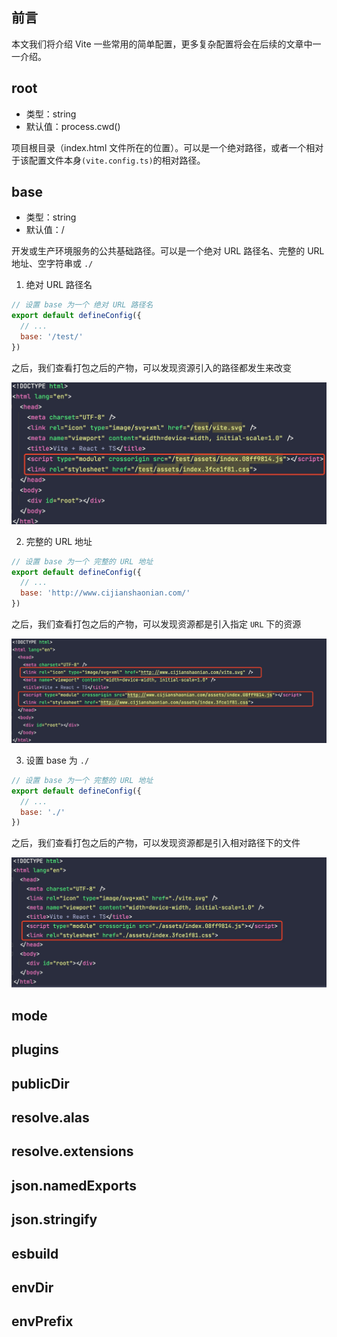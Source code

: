 ## 前言
本文我们将介绍 Vite 一些常用的简单配置，更多复杂配置将会在后续的文章中一一介绍。

## root
- 类型：string
- 默认值：process.cwd()

项目根目录（index.html 文件所在的位置）。可以是一个绝对路径，或者一个相对于该配置文件本身`(vite.config.ts)`的相对路径。

## base
- 类型：string
- 默认值：/

开发或生产环境服务的公共基础路径。可以是一个绝对 URL 路径名、完整的 URL 地址、空字符串或 `./`

1. 绝对 URL 路径名

```js
// 设置 base 为一个 绝对 URL 路径名
export default defineConfig({
  // ...
  base: '/test/'
})
```
之后，我们查看打包之后的产物，可以发现资源引入的路径都发生来改变

![](../../images/vite-base-1.jpg)

2. 完整的 URL 地址

```js
// 设置 base 为一个 完整的 URL 地址
export default defineConfig({
  // ...
  base: 'http://www.cijianshaonian.com/'
})
```
之后，我们查看打包之后的产物，可以发现资源都是引入指定 `URL` 下的资源

![](../../images/vite-base-2.jpg)

3. 设置 base 为 `./`

```js
// 设置 base 为一个 完整的 URL 地址
export default defineConfig({
  // ...
  base: './'
})
```
之后，我们查看打包之后的产物，可以发现资源都是引入相对路径下的文件

![](../../images/vite-base-3.jpg)

## mode

## plugins

## publicDir

## resolve.alas

## resolve.extensions

## json.namedExports

## json.stringify

## esbuild

## envDir

## envPrefix